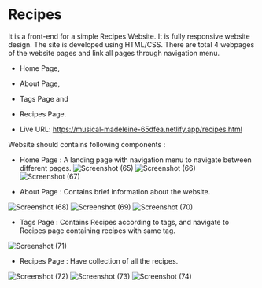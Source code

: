 # Recipes
It is a front-end for a simple Recipes Website. It is fully responsive website design. 
The site is developed using HTML/CSS. There are total 4 webpages of the website pages and link all pages through navigation menu.


  * Home Page, 
  * About Page, 
  * Tags Page and 
  * Recipes Page.

* Live URL: https://musical-madeleine-65dfea.netlify.app/recipes.html

Website should contains following components : 

* Home Page : A landing page with navigation menu to navigate between different pages.
 ![Screenshot (65)](https://user-images.githubusercontent.com/69181889/178111382-af6d890a-7541-49f4-a1e8-695cad7b669b.png)
 ![Screenshot (66)](https://user-images.githubusercontent.com/69181889/178111355-fc45d832-aa1f-4f1d-ad94-cb67f1fc5eb8.png)
 ![Screenshot (67)](https://user-images.githubusercontent.com/69181889/178111362-5bfa9ed0-d0c4-4751-9e84-1a1be0e60bd7.png)

* About Page : Contains brief information about the website.

 ![Screenshot (68)](https://user-images.githubusercontent.com/69181889/178111797-304359b0-0de8-4d33-9b96-f32b31c3e922.png)
 ![Screenshot (69)](https://user-images.githubusercontent.com/69181889/178111802-7e411039-054d-467f-86b4-4caa345a6007.png)
 ![Screenshot (70)](https://user-images.githubusercontent.com/69181889/178111804-13bdb1df-4a21-483f-80d5-fa2c100d8fa1.png)

* Tags Page : Contains Recipes according to tags, and navigate to Recipes page containing recipes with same tag. 

 ![Screenshot (71)](https://user-images.githubusercontent.com/69181889/178112012-9e535e2f-e383-4f1e-9ef1-74437c032ef1.png)

* Recipes Page : Have collection of all the recipes.

 ![Screenshot (72)](https://user-images.githubusercontent.com/69181889/178112109-b3d59c01-de37-40eb-91d9-0aee4d01962a.png)
 ![Screenshot (73)](https://user-images.githubusercontent.com/69181889/178112112-e40991b8-573d-4ec5-9a5b-2aea83a830ac.png)
 ![Screenshot (74)](https://user-images.githubusercontent.com/69181889/178112113-32f0f758-9db1-40c0-b9c3-a01a92a76c9d.png)
